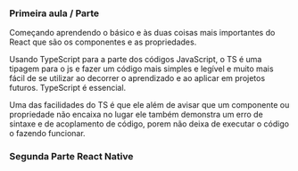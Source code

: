 ### Primeira aula / Parte

Começando aprendendo o básico e às duas coisas mais importantes do React que são os componentes e as propriedades.

Usando TypeScript para a parte dos códigos JavaScript, o TS é uma tipagem para o js e fazer um código mais simples e legível e muito mais fácil de se utilizar ao decorrer o aprendizado e ao aplicar em projetos futuros. TypeScript é essencial.

Uma das facilidades do TS é que ele além de avisar que um componente ou propriedade não encaixa no lugar ele também demonstra um erro de sintaxe e de acoplamento de código, porem não deixa de executar o código o fazendo funcionar.


### Segunda Parte React Native